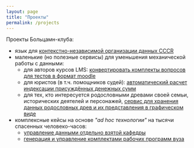 ```yaml
---
layout: page
title: "Проекты"
permalink: /projects
---
```



Проекты Больцамн-клуба:

- язык для [контекстно-независимой организации данных CCCR](https://kontur32.github.io/Boltzmann/to-radi-chego)
- маленькие (но полезные сервисы) для уменьшения механической работы с данными:
  - для авторов курсов LMS: [конвертировать комплекты вопросов для тестов в формат moodle](https://sm2.ivgpu.com/simplex/render/md-to-moodle)
  - для юристов (в т.ч. помощников судей): [автоматический расчет индексации присуждённых денежных сумм](https://sm2.ivgpu.com/simplex/court-calc/procenti-za-polzovanie)
  - для тех, кто интересуется родословными древами своей семьи, исторических деятелей и персонажей, [сервис для хранения данных родословных древ и их представления в графическом виде](/prezentacia)
- комплексные кейсы на основе *"ad hoc технологии"* на тысячи спасенных человеко-часов:
  - [управление данными отдельно взятой кафедры](https://youtu.be/JSFrzPFq1-Y)
  - [генерация и управление комплектами рабочих программ вуза](https://www.youtube.com/playlist?list=PLGxYj8FfOZxfO5hPowmSIQbBaHblT1aqt)
